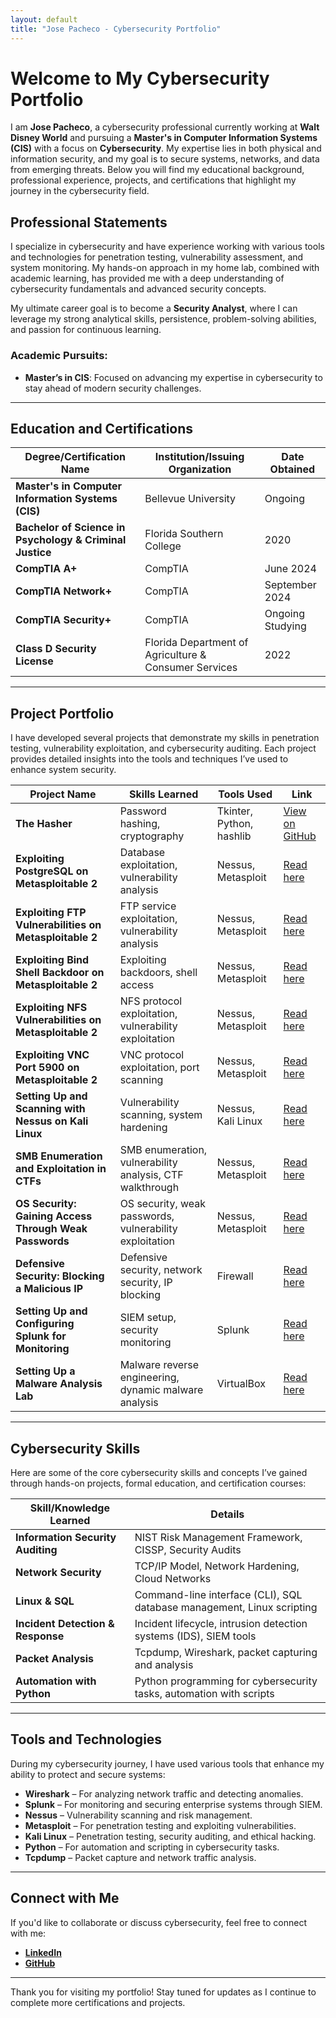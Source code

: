 ```yaml
---
layout: default
title: "Jose Pacheco - Cybersecurity Portfolio"
---
```


# Welcome to My Cybersecurity Portfolio

I am **Jose Pacheco**, a cybersecurity professional currently working at **Walt Disney World** and pursuing a **Master's in Computer Information Systems (CIS)** with a focus on **Cybersecurity**. My expertise lies in both physical and information security, and my goal is to secure systems, networks, and data from emerging threats. Below you will find my educational background, professional experience, projects, and certifications that highlight my journey in the cybersecurity field.

## Professional Statements

I specialize in cybersecurity and have experience working with various tools and technologies for penetration testing, vulnerability assessment, and system monitoring. My hands-on approach in my home lab, combined with academic learning, has provided me with a deep understanding of cybersecurity fundamentals and advanced security concepts.

My ultimate career goal is to become a **Security Analyst**, where I can leverage my strong analytical skills, persistence, problem-solving abilities, and passion for continuous learning.

  
### Academic Pursuits:
- **Master’s in CIS**: Focused on advancing my expertise in cybersecurity to stay ahead of modern security challenges.

---

## Education and Certifications

| Degree/Certification Name                              | Institution/Issuing Organization                                         | Date Obtained          |
| ------------------------------------------------------ | ------------------------------------------------------------------------ | ---------------------- |
| **Master's in Computer Information Systems (CIS)**      | Bellevue University                                                      | Ongoing                |
| **Bachelor of Science in Psychology & Criminal Justice**| Florida Southern College                                                 | 2020                   |
| **CompTIA A+**                                         | CompTIA                                                                  | June 2024              |
| **CompTIA Network+**                                   | CompTIA                                                                  | September 2024         |
| **CompTIA Security+**                                  | CompTIA                                                                  | Ongoing Studying       |
| **Class D Security License**                           | Florida Department of Agriculture & Consumer Services                     | 2022                   |

---

## Project Portfolio

I have developed several projects that demonstrate my skills in penetration testing, vulnerability exploitation, and cybersecurity auditing. Each project provides detailed insights into the tools and techniques I’ve used to enhance system security.

| Project Name                                             | Skills Learned                                             | Tools Used                                      | Link                                                                                                         |
| -------------------------------------------------------- | ---------------------------------------------------------  | ---------------------------------------------- | ------------------------------------------------------------------------------------------------------------ |
| **The Hasher**                                            | Password hashing, cryptography                             | Tkinter, Python, hashlib                       | [View on GitHub](https://github.com/jgpython/the_hasher)                                                     |
| **Exploiting PostgreSQL on Metasploitable 2**             | Database exploitation, vulnerability analysis              | Nessus, Metasploit                             | [Read here](https://medium.com/@josegpach/exploiting-postgresql-on-metasploitable-2-ec59c2e63328)             |
| **Exploiting FTP Vulnerabilities on Metasploitable 2**    | FTP service exploitation, vulnerability analysis           | Nessus, Metasploit                             | [Read here](https://medium.com/@josegpach/exploiting-ftp-vulnerabilities-on-metasploitable-2-bbd935d42e23)    |
| **Exploiting Bind Shell Backdoor on Metasploitable 2**    | Exploiting backdoors, shell access                         | Nessus, Metasploit                             | [Read here](https://medium.com/@josegpach/detecting-and-exploiting-bind-shell-backdoor-on-metasploitable-2-f88ed3251a9b) |
| **Exploiting NFS Vulnerabilities on Metasploitable 2**    | NFS protocol exploitation, vulnerability exploitation      | Nessus, Metasploit                             | [Read here](https://medium.com/@josegpach/identifying-and-exploiting-nfs-vulnerabilities-nessus-and-metasploitable-2-63f5446b0ecf) |
| **Exploiting VNC Port 5900 on Metasploitable 2**          | VNC protocol exploitation, port scanning                   | Nessus, Metasploit                             | [Read here](https://medium.com/@josegpach/hacking-metasploitable-2-by-exploiting-vnc-port-5900-bcf7669b06d5)  |
| **Setting Up and Scanning with Nessus on Kali Linux**     | Vulnerability scanning, system hardening                   | Nessus, Kali Linux                             | [Read here](https://medium.com/@josegpach/kicking-off-the-nessus-series-setting-up-and-scanning-with-nessus-on-kali-linux-77d71cce9cc4) |
| **SMB Enumeration and Exploitation in CTFs**              | SMB enumeration, vulnerability analysis, CTF walkthrough   | Nessus, Metasploit                             | [Read here](https://medium.com/@josegpach/smb-enumeration-and-exploitation-in-ctfs-be6fc147af76)              |
| **OS Security: Gaining Access Through Weak Passwords**    | OS security, weak passwords, vulnerability exploitation    | Nessus, Metasploit                             | [Read here](https://medium.com/@josegpach/practical-example-of-os-security-gaining-access-through-weak-passwords-3933d98fc112) |
| **Defensive Security: Blocking a Malicious IP**           | Defensive security, network security, IP blocking          | Firewall                                       | [Read here](https://medium.com/@josegpach/practical-example-of-defensive-security-blocking-a-malicious-ip-96721a08c9b5) |
| **Setting Up and Configuring Splunk for Monitoring**      | SIEM setup, security monitoring                            | Splunk                                         | [Read here](https://medium.com/@josegpach/home-lab-series-setting-up-and-configuring-splunk-for-security-monitoring-950833372eb0) |
| **Setting Up a Malware Analysis Lab**                     | Malware reverse engineering, dynamic malware analysis      | VirtualBox                                     | [Read here](https://medium.com/@josegpach/home-lab-series-setting-up-a-malware-analysis-lab-48db29e117e5)     |

---

## Cybersecurity Skills

Here are some of the core cybersecurity skills and concepts I’ve gained through hands-on projects, formal education, and certification courses:

| Skill/Knowledge Learned                           | Details                                                                 |
| ------------------------------------------------- | ----------------------------------------------------------------------- |
| **Information Security Auditing**                 | NIST Risk Management Framework, CISSP, Security Audits                  |
| **Network Security**                              | TCP/IP Model, Network Hardening, Cloud Networks                         |
| **Linux & SQL**                                   | Command-line interface (CLI), SQL database management, Linux scripting  |
| **Incident Detection & Response**                 | Incident lifecycle, intrusion detection systems (IDS), SIEM tools       |
| **Packet Analysis**                               | Tcpdump, Wireshark, packet capturing and analysis                       |
| **Automation with Python**                        | Python programming for cybersecurity tasks, automation with scripts     |

---

## Tools and Technologies

During my cybersecurity journey, I have used various tools that enhance my ability to protect and secure systems:

- **Wireshark** – For analyzing network traffic and detecting anomalies.
- **Splunk** – For monitoring and securing enterprise systems through SIEM.
- **Nessus** – Vulnerability scanning and risk management.
- **Metasploit** – For penetration testing and exploiting vulnerabilities.
- **Kali Linux** – Penetration testing, security auditing, and ethical hacking.
- **Python** – For automation and scripting in cybersecurity tasks.
- **Tcpdump** – Packet capture and network traffic analysis.

---

## Connect with Me

If you'd like to collaborate or discuss cybersecurity, feel free to connect with me:

- **[LinkedIn](https://www.linkedin.com/in/jose-pacheco-9a8131b1/)**
- **[GitHub](https://github.com/jgpython)**

---

Thank you for visiting my portfolio! Stay tuned for updates as I continue to complete more certifications and projects.
